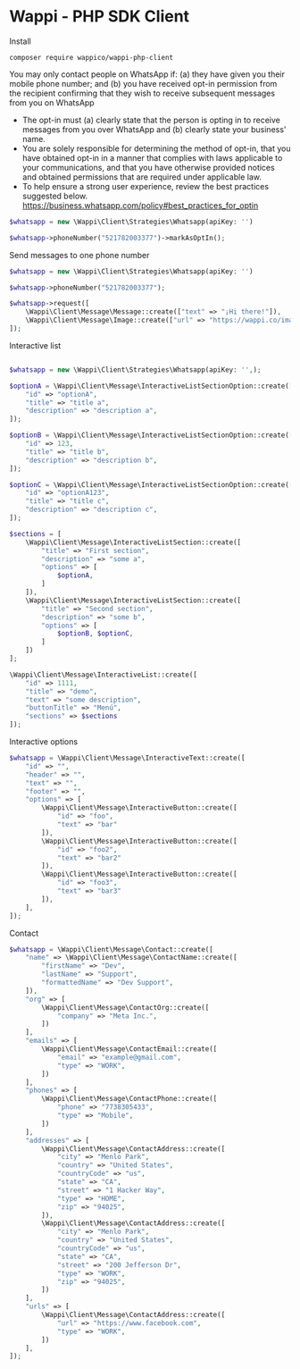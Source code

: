 # Wappi - PHP SDK Client

Install
```
composer require wappico/wappi-php-client
```

You may only contact people on WhatsApp if: (a) they have given you their mobile phone number; and (b) you have received opt-in permission from the recipient confirming that they wish to receive subsequent messages from you on WhatsApp
* The opt-in must (a) clearly state that the person is opting in to receive messages from you over WhatsApp and (b) clearly state your business' name.
* You are solely responsible for determining the method of opt-in, that you have obtained opt-in in a manner that complies with laws applicable to your communications, and that you have otherwise provided notices and obtained permissions that are required under applicable law.
* To help ensure a strong user experience, review the best practices suggested below. https://business.whatsapp.com/policy#best_practices_for_optin

```php
$whatsapp = new \Wappi\Client\Strategies\Whatsapp(apiKey: '')

$whatsapp->phoneNumber("521782003377")->markAsOptIn();
```

Send messages to one phone number

```php
$whatsapp = new \Wappi\Client\Strategies\Whatsapp(apiKey: '')

$whatsapp->phoneNumber("521782003377");

$whatsapp->request([
    \Wappi\Client\Message\Message::create(["text" => "¡Hi there!"]),
    \Wappi\Client\Message\Image::create(["url" => "https://wappi.co/image.png", "text" => "¡Hi there!"]),
]);

```

Interactive list

```php

$whatsapp = new \Wappi\Client\Strategies\Whatsapp(apiKey: '',);

$optionA = \Wappi\Client\Message\InteractiveListSectionOption::create([
    "id" => "optionA",
    "title" => "title a",
    "description" => "description a",
]);

$optionB = \Wappi\Client\Message\InteractiveListSectionOption::create([
    "id" => 123,
    "title" => "title b",
    "description" => "description b",
]);

$optionC = \Wappi\Client\Message\InteractiveListSectionOption::create([
    "id" => "optionA123",
    "title" => "title c",
    "description" => "description c",
]);

$sections = [
    \Wappi\Client\Message\InteractiveListSection::create([
        "title" => "First section",
        "description" => "some a",
        "options" => [
            $optionA,
        ]
    ]),
    \Wappi\Client\Message\InteractiveListSection::create([
        "title" => "Second section",
        "description" => "some b",
        "options" => [
            $optionB, $optionC,
        ]
    ])
];

\Wappi\Client\Message\InteractiveList::create([
    "id" => 1111,
    "title" => "demo",
    "text" => "some description",
    "buttonTitle" => "Menú",
    "sections" => $sections
]);
```

Interactive options

```php
$whatsapp = \Wappi\Client\Message\InteractiveText::create([
    "id" => "",
    "header" => "",
    "text" => "",
    "footer" => "",
    "options" => [
        \Wappi\Client\Message\InteractiveButton::create([
            "id" => "foo",
            "text" => "bar"
        ]),
        \Wappi\Client\Message\InteractiveButton::create([
            "id" => "foo2",
            "text" => "bar2"
        ]),
        \Wappi\Client\Message\InteractiveButton::create([
            "id" => "foo3",
            "text" => "bar3"
        ]),
    ],
]);
```

Contact

```php
$whatsapp = \Wappi\Client\Message\Contact::create([
    "name" => \Wappi\Client\Message\ContactName::create([
        "firstName" => "Dev",
        "lastName" => "Support",
        "formattedName" => "Dev Support",
    ]),
    "org" => [
        \Wappi\Client\Message\ContactOrg::create([
            "company" => "Meta Inc.",
        ])
    ],
    "emails" => [
        \Wappi\Client\Message\ContactEmail::create([
            "email" => "example@gmail.com",
            "type" => "WORK",
        ])
    ],
    "phones" => [
        \Wappi\Client\Message\ContactPhone::create([
            "phone" => "7738305433",
            "type" => "Mobile",
        ])
    ],
    "addresses" => [
        \Wappi\Client\Message\ContactAddress::create([
            "city" => "Menlo Park",
            "country" => "United States",
            "countryCode" => "us",
            "state" => "CA",
            "street" => "1 Hacker Way",
            "type" => "HOME",
            "zip" => "94025",
        ]),
        \Wappi\Client\Message\ContactAddress::create([
            "city" => "Menlo Park",
            "country" => "United States",
            "countryCode" => "us",
            "state" => "CA",
            "street" => "200 Jefferson Dr",
            "type" => "WORK",
            "zip" => "94025",
        ])
    ],
    "urls" => [
        \Wappi\Client\Message\ContactAddress::create([
            "url" => "https://www.facebook.com",
            "type" => "WORK",
        ])
    ],
]);
```